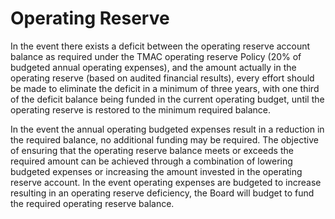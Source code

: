 # Operating Reserve

In the event there exists a deficit between the operating reserve account balance as required under the TMAC operating reserve Policy (20% of budgeted annual operating expenses), and the amount actually in the operating reserve (based on audited financial results), every effort should be made to eliminate the deficit in a minimum of three years, with one third of the deficit balance being funded in the current operating budget, until the operating reserve is restored to the minimum required balance.

In the event the annual operating budgeted expenses result in a reduction in the required balance, no additional funding may be required. The objective of ensuring that the operating reserve balance meets or exceeds the required amount can be achieved through a combination of lowering budgeted expenses or increasing the amount invested in the operating reserve account. In the event operating expenses are budgeted to increase resulting in an operating reserve deficiency, the Board will budget to fund the required operating reserve balance.
